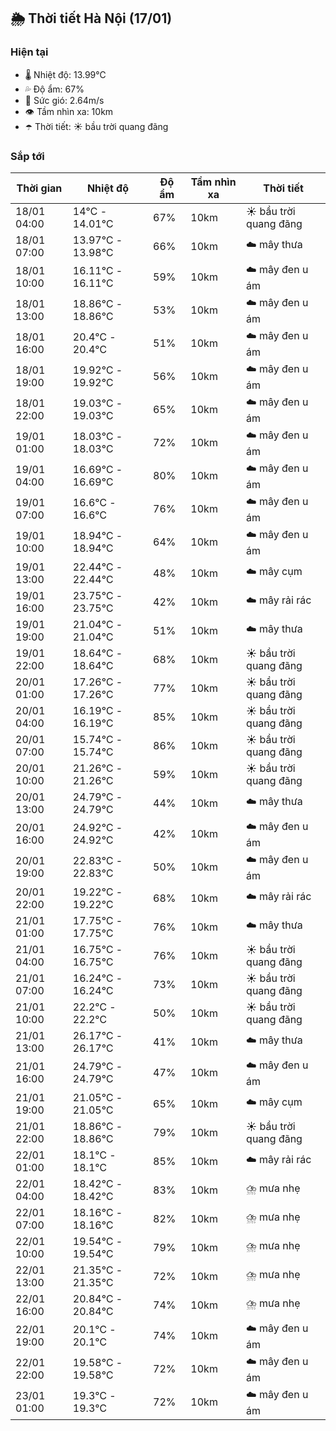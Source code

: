 ## 🌦️ Thời tiết Hà Nội (17/01)

### Hiện tại

- 🌡️ Nhiệt độ: 13.99℃
- 💦 Độ ẩm: 67%
- 💨 Sức gió: 2.64m/s
- 👁️ Tầm nhìn xa: 10km
- ☂️ Thời tiết: ☀️ bầu trời quang đãng

### Sắp tới

| Thời gian | Nhiệt độ | Độ ẩm | Tầm nhìn xa | Thời tiết |
| --- | --- | --- | --- | --- |
| 18/01 04:00 | 14℃ - 14.01℃ | 67% | 10km | ☀️ bầu trời quang đãng |
| 18/01 07:00 | 13.97℃ - 13.98℃ | 66% | 10km | ☁️ mây thưa |
| 18/01 10:00 | 16.11℃ - 16.11℃ | 59% | 10km | ☁️ mây đen u ám |
| 18/01 13:00 | 18.86℃ - 18.86℃ | 53% | 10km | ☁️ mây đen u ám |
| 18/01 16:00 | 20.4℃ - 20.4℃ | 51% | 10km | ☁️ mây đen u ám |
| 18/01 19:00 | 19.92℃ - 19.92℃ | 56% | 10km | ☁️ mây đen u ám |
| 18/01 22:00 | 19.03℃ - 19.03℃ | 65% | 10km | ☁️ mây đen u ám |
| 19/01 01:00 | 18.03℃ - 18.03℃ | 72% | 10km | ☁️ mây đen u ám |
| 19/01 04:00 | 16.69℃ - 16.69℃ | 80% | 10km | ☁️ mây đen u ám |
| 19/01 07:00 | 16.6℃ - 16.6℃ | 76% | 10km | ☁️ mây đen u ám |
| 19/01 10:00 | 18.94℃ - 18.94℃ | 64% | 10km | ☁️ mây đen u ám |
| 19/01 13:00 | 22.44℃ - 22.44℃ | 48% | 10km | ☁️ mây cụm |
| 19/01 16:00 | 23.75℃ - 23.75℃ | 42% | 10km | ☁️ mây rải rác |
| 19/01 19:00 | 21.04℃ - 21.04℃ | 51% | 10km | ☁️ mây thưa |
| 19/01 22:00 | 18.64℃ - 18.64℃ | 68% | 10km | ☀️ bầu trời quang đãng |
| 20/01 01:00 | 17.26℃ - 17.26℃ | 77% | 10km | ☀️ bầu trời quang đãng |
| 20/01 04:00 | 16.19℃ - 16.19℃ | 85% | 10km | ☀️ bầu trời quang đãng |
| 20/01 07:00 | 15.74℃ - 15.74℃ | 86% | 10km | ☀️ bầu trời quang đãng |
| 20/01 10:00 | 21.26℃ - 21.26℃ | 59% | 10km | ☀️ bầu trời quang đãng |
| 20/01 13:00 | 24.79℃ - 24.79℃ | 44% | 10km | ☁️ mây thưa |
| 20/01 16:00 | 24.92℃ - 24.92℃ | 42% | 10km | ☁️ mây đen u ám |
| 20/01 19:00 | 22.83℃ - 22.83℃ | 50% | 10km | ☁️ mây đen u ám |
| 20/01 22:00 | 19.22℃ - 19.22℃ | 68% | 10km | ☁️ mây rải rác |
| 21/01 01:00 | 17.75℃ - 17.75℃ | 76% | 10km | ☁️ mây thưa |
| 21/01 04:00 | 16.75℃ - 16.75℃ | 76% | 10km | ☀️ bầu trời quang đãng |
| 21/01 07:00 | 16.24℃ - 16.24℃ | 73% | 10km | ☀️ bầu trời quang đãng |
| 21/01 10:00 | 22.2℃ - 22.2℃ | 50% | 10km | ☀️ bầu trời quang đãng |
| 21/01 13:00 | 26.17℃ - 26.17℃ | 41% | 10km | ☁️ mây thưa |
| 21/01 16:00 | 24.79℃ - 24.79℃ | 47% | 10km | ☁️ mây đen u ám |
| 21/01 19:00 | 21.05℃ - 21.05℃ | 65% | 10km | ☁️ mây cụm |
| 21/01 22:00 | 18.86℃ - 18.86℃ | 79% | 10km | ☀️ bầu trời quang đãng |
| 22/01 01:00 | 18.1℃ - 18.1℃ | 85% | 10km | ☁️ mây rải rác |
| 22/01 04:00 | 18.42℃ - 18.42℃ | 83% | 10km | ⛈️ mưa nhẹ |
| 22/01 07:00 | 18.16℃ - 18.16℃ | 82% | 10km | ⛈️ mưa nhẹ |
| 22/01 10:00 | 19.54℃ - 19.54℃ | 79% | 10km | ⛈️ mưa nhẹ |
| 22/01 13:00 | 21.35℃ - 21.35℃ | 72% | 10km | ⛈️ mưa nhẹ |
| 22/01 16:00 | 20.84℃ - 20.84℃ | 74% | 10km | ⛈️ mưa nhẹ |
| 22/01 19:00 | 20.1℃ - 20.1℃ | 74% | 10km | ☁️ mây đen u ám |
| 22/01 22:00 | 19.58℃ - 19.58℃ | 72% | 10km | ☁️ mây đen u ám |
| 23/01 01:00 | 19.3℃ - 19.3℃ | 72% | 10km | ☁️ mây đen u ám |
